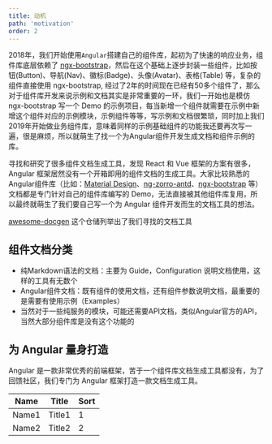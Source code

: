```yaml
---
title: 动机
path: 'motivation'
order: 2
---
```


2018年，我们开始使用`Angular`搭建自己的组件库，起初为了快速的响应业务，组件库底层依赖了 [ngx-bootstrap](https://github.com/valor-software/ngx-bootstrap)，然后在这个基础上逐步封装一些组件，比如按钮(Button)、导航(Nav)、徽标(Badge)、头像(Avatar)、表格(Table) 等，复杂的组件直接使用 ngx-bootstrap, 经过了2年的时间现在已经有50多个组件了，那么对于组件库开发来说示例和文档其实是非常重要的一环，我们一开始也是模仿 ngx-bootstrap 写一个 Demo 的示例项目，每当新增一个组件就需要在示例中新增这个组件对应的示例模块，示例组件等等，写示例和文档很繁琐，同时加上我们2019年开始做业务组件库，意味着同样的示例基础组件的功能我还要再次写一遍，很是麻烦，所以就萌生了找一个为Angular组件开发生成文档和组件示例的库。

寻找和研究了很多组件文档生成工具，发现 React 和 Vue 框架的方案有很多，Angular 框架居然没有一个开箱即用的组件文档的生成工具。大家比较熟悉的Angular组件库（比如：[Material Design](https://github.com/angular/components)、[ng-zorro-antd](https://github.com/NG-ZORRO/ng-zorro-antd)、[ngx-bootstrap](https://github.com/valor-software/ngx-bootstrap) 等）文档都是专门针对自己的组件库编写的 Demo，无法直接被其他组件库复用，所以最终就萌生了我们要自己写一个为 Angular 组件开发而生的文档工具的想法。


[awesome-docgen](https://github.com/why520crazy/awesome-docgen) 这个仓储列举出了我们寻找的文档工具

## 组件文档分类
- 纯Markdown语法的文档：主要为 Guide，Configuration 说明文档使用，这样的工具有无数个
- Angular组件文档：既有组件的使用文档，还有组件参数说明文档，最重要的是需要有使用示例（Examples）
- 当然对于一些纯服务的模块，可能还需要API文档，类似Angular官方的API，当然大部分组件库是没有这个功能的

## 为 Angular 量身打造

Angular 是一款非常优秀的前端框架，苦于一个组件库文档生成工具都没有，为了回馈社区，我们专门为 Angular 框架打造一款文档生成工具。


| Name        | Title                  | Sort          
| ----------- | ------------------------ | ------------------- |
| Name1 | Title1  | 1 | 
| Name2  | Title2 | 2 |
